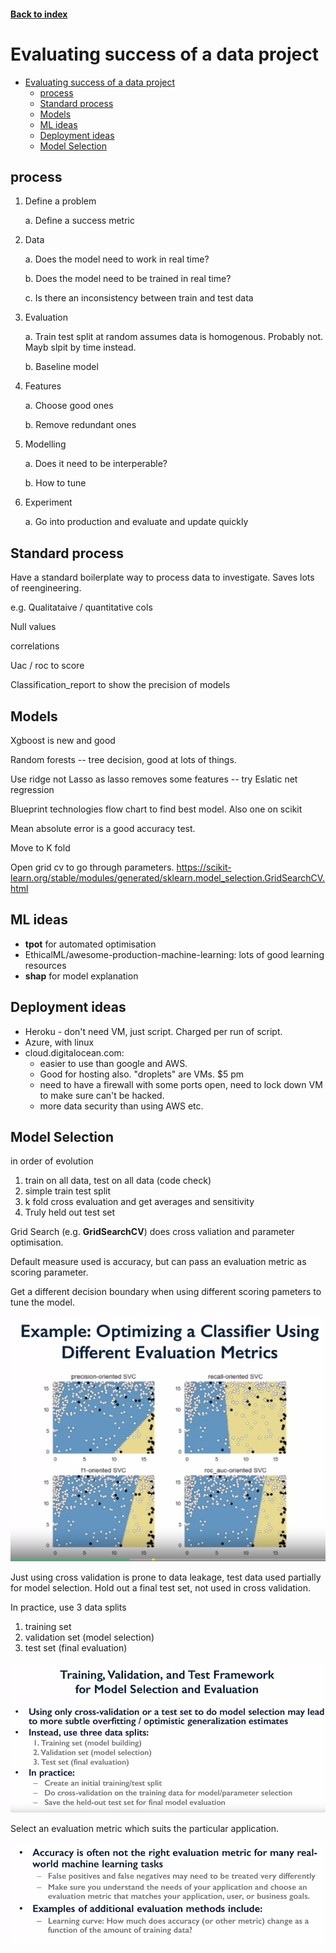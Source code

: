 <LINK href="jb1.css" rel="stylesheet" type="text/css">

#### [Back to index](index.html)

# Evaluating success of a data project

- [Evaluating success of a data project](#evaluating-success-of-a-data-project)
  - [process](#process)
  - [Standard process](#standard-process)
  - [Models](#models)
  - [ML ideas](#ml-ideas)
  - [Deployment ideas](#deployment-ideas)
  - [Model Selection](#model-selection)

## process

1. Define a problem

    a.  Define a success metric

2. Data

    a.  Does the model need to work in real time?

    b.  Does the model need to be trained in real time?

    c.  Is there an inconsistency between train and test data

3. Evaluation

    a.  Train test split at random assumes data is homogenous. Probably
        not. Mayb slpit by time instead.

    b.  Baseline model

4. Features

    a.  Choose good ones

    b.  Remove redundant ones

5. Modelling

    a.  Does it need to be interperable?

    b.  How to tune

6. Experiment

    a.  Go into production and evaluate and update quickly


## Standard process

Have a standard boilerplate way to process data to investigate. Saves
lots of reengineering.

e.g. Qualitataive / quantitative cols

Null values

correlations

Uac / roc to score

Classification\_report to show the precision of models

## Models

Xgboost is new and good

Random forests -- tree decision, good at lots of things.

Use ridge not Lasso as lasso removes some features -- try Eslatic net
regression

Blueprint technologies flow chart to find best model. Also one on scikit

Mean absolute error is a good accuracy test.

Move to K fold

Open grid cv to go through parameters.
<https://scikit-learn.org/stable/modules/generated/sklearn.model_selection.GridSearchCV.html>


## ML ideas

- **tpot** for automated optimisation
- EthicalML/awesome-production-machine-learning: lots of good learning resources
- **shap** for model explanation

## Deployment ideas

- Heroku - don't need VM, just script. Charged per run of script.
- Azure, with linux
- cloud.digitalocean.com:
  - easier to use than google and AWS.
  - Good for hosting also. "droplets" are VMs. $5 pm
  - need to have a firewall with some ports open, need to lock down VM to make sure can't be hacked.
  - more data security than using AWS etc.

## Model Selection

in order of evolution

1. train on all data, test on all data (code check)
2. simple train test split
3. k fold cross evaluation and get averages and sensitivity
4. Truly held out test set

Grid Search (e.g. **GridSearchCV**) does cross valiation and parameter optimisation. 

Default measure used is accuracy, but can pass an evaluation metric as scoring parameter.

Get a different decision boundary when using different scoring pameters to tune the model. 

![](jbnotes_images/2020-02-16-14-52-53.png)

Just using cross validation is prone to data leakage, test data used partially for model selection. Hold out a final test set, not used in cross validation.

In practice, use 3 data splits

1. training set
2. validation set (model selection)
3. test set (final evaluation)

![](jbnotes_images/2020-02-16-14-58-16.png)

Select an evaluation metric which suits the particular application.

![](jbnotes_images/2020-02-16-15-05-44.png)


